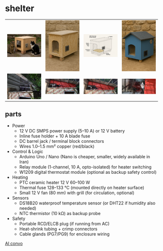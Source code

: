 # shelter

|   |   |   |   |
| --- | --- | --- | --- |
| [![image](https://github.com/kamangir/assets2/blob/main/shelter/01.png?raw=true)](https://github.com/kamangir/assets2/blob/main/shelter/01.png?raw=true) | [![image](https://github.com/kamangir/assets2/blob/main/shelter/02.png?raw=true)](https://github.com/kamangir/assets2/blob/main/shelter/02.png?raw=true) | [![image](https://github.com/kamangir/assets2/blob/main/shelter/03.png?raw=true)](https://github.com/kamangir/assets2/blob/main/shelter/03.png?raw=true) | [![image](https://github.com/kamangir/assets2/blob/main/shelter/04.png?raw=true)](https://github.com/kamangir/assets2/blob/main/shelter/04.png?raw=true) |
| [![image](https://github.com/kamangir/assets2/raw/main/shelter/20251005_180841.jpg?raw=true)](https://github.com/kamangir/assets2/raw/main/shelter/20251005_180841.jpg?raw=true) | [![image](https://github.com/kamangir/assets2/raw/main/shelter/20251006_181432.jpg?raw=true)](https://github.com/kamangir/assets2/raw/main/shelter/20251006_181432.jpg?raw=true) | [![image](https://github.com/kamangir/assets2/raw/main/shelter/20251006_181509.jpg?raw=true)](https://github.com/kamangir/assets2/raw/main/shelter/20251006_181509.jpg?raw=true) | [![image](https://github.com/kamangir/assets2/raw/main/shelter/20251006_181554.jpg?raw=true)](https://github.com/kamangir/assets2/raw/main/shelter/20251006_181554.jpg?raw=true) |

## parts

- Power
    - 12 V DC SMPS power supply (5–10 A) or 12 V battery
    - Inline fuse holder + 10 A blade fuse
    - DC barrel jack / terminal block connectors
    - Wires 1.0–1.5 mm² copper (red/black)
- Control & Logic
    - Arduino Uno / Nano (Nano is cheaper, smaller, widely available in Iran)
    - Relay module (1-channel, 10 A, opto-isolated) for heater switching
    - W1209 digital thermostat module (optional as backup safety control)
- Heating
    - PTC ceramic heater 12 V 60–100 W
    - Thermal fuse 128–133 °C (mounted directly on heater surface)
    - Small 12 V fan (80 mm) with grill (for circulation, optional)
- Sensors
    - DS18B20 waterproof temperature sensor (or DHT22 if humidity also needed)
    - NTC thermistor (10 kΩ) as backup probe
- Safety
    - Portable RCD/ELCB plug (if running from AC)
    - Heat-shrink tubing + crimp connectors
    - Cable glands (PG7/PG9) for enclosure wiring

[AI convo](https://chatgpt.com/c/68df585e-9a68-832f-b22e-481af04c377e)
